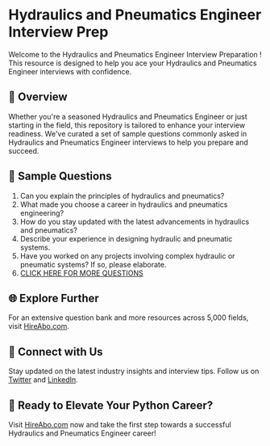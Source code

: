 # Hydraulics and Pneumatics Engineer Interview Prep

Welcome to the Hydraulics and Pneumatics Engineer Interview Preparation ! This resource is designed to help you ace your Hydraulics and Pneumatics Engineer interviews with confidence.

## 🚀 Overview

Whether you're a seasoned Hydraulics and Pneumatics Engineer or just starting in the field, this repository is tailored to enhance your interview readiness. We've curated a set of sample questions commonly asked in Hydraulics and Pneumatics Engineer interviews to help you prepare and succeed.

## 📝 Sample Questions

1. Can you explain the principles of hydraulics and pneumatics?
2. What made you choose a career in hydraulics and pneumatics engineering?
3. How do you stay updated with the latest advancements in hydraulics and pneumatics?
4. Describe your experience in designing hydraulic and pneumatic systems.
5. Have you worked on any projects involving complex hydraulic or pneumatic systems? If so, please elaborate.
6. [CLICK HERE FOR MORE QUESTIONS](https://hireabo.com/job/3_1_45/Hydraulics%20and%20Pneumatics%20Engineer)

## 🌐 Explore Further

For an extensive question bank and more resources across 5,000 fields, visit [HireAbo.com](https://www.hireabo.com).

## 📱 Connect with Us

Stay updated on the latest industry insights and interview tips. Follow us on [Twitter](https://twitter.com/hireabo) and [LinkedIn](https://www.linkedin.com/in/hire-abo-3609972a8/).

## 🚀 Ready to Elevate Your Python Career?

Visit [HireAbo.com](https://www.hireabo.com) now and take the first step towards a successful Hydraulics and Pneumatics Engineer career!